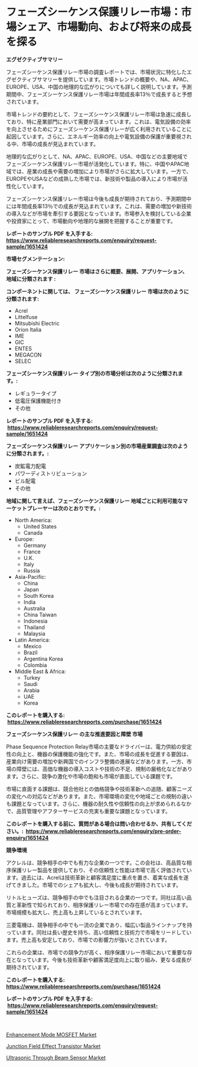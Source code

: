 <p><h1>フェーズシーケンス保護リレー市場：市場シェア、市場動向、および将来の成長を探る</h1></p><p><strong>エグゼクティブサマリー</strong></p>
<p><p>フェーズシーケンス保護リレー市場の調査レポートでは、市場状況に特化したエグゼクティブサマリーを提供しています。市場トレンドの概要や、NA、APAC、EUROPE、USA、中国の地理的な広がりについても詳しく説明しています。予測期間中、フェーズシーケンス保護リレー市場は年間成長率13％で成長すると予想されています。</p><p>市場トレンドの要約として、フェーズシーケンス保護リレー市場は急速に成長しており、特に産業部門において需要が高まっています。これは、電気設備の効率を向上させるためにフェーズシーケンス保護リレーが広く利用されていることに起因しています。さらに、エネルギー効率の向上や電気設備の保護が重要視される中、市場の成長が見込まれています。</p><p>地理的な広がりとして、NA、APAC、EUROPE、USA、中国などの主要地域でフェーズシーケンス保護リレー市場が活発化しています。特に、中国やAPAC地域では、産業の成長や需要の増加により市場がさらに拡大しています。一方で、EUROPEやUSAなどの成熟した市場では、新技術や製品の導入により市場が活性化しています。</p><p>フェーズシーケンス保護リレー市場は今後も成長が期待されており、予測期間中には年間成長率13％での成長が見込まれています。これは、需要の増加や新技術の導入などが市場を牽引する要因となっています。市場参入を検討している企業や投資家にとって、市場動向や地理的な展開を把握することが重要です。</p></p>
<p><strong>レポートのサンプル PDF を入手する: <a href="https://www.reliableresearchreports.com/enquiry/request-sample/1651424">https://www.reliableresearchreports.com/enquiry/request-sample/1651424</a></strong></p>
<p><strong>市場セグメンテーション:</strong></p>
<p><strong> フェーズシーケンス保護リレー 市場はさらに概要、展開、アプリケーション、地域に分類されます :</strong></p>
<p><strong>コンポーネントに関しては、 フェーズシーケンス保護リレー 市場は次のように分類されます: &nbsp;</strong></p>
<p><ul><li>Acrel</li><li>Littelfuse</li><li>Mitsubishi Electric</li><li>Orion Italia</li><li>IME</li><li>GIC</li><li>ENTES</li><li>MEGACON</li><li>SELEC</li></ul></p>
<p><strong> フェーズシーケンス保護リレー タイプ別の市場分析は次のように分類されます。:</strong></p>
<p><ul><li>レギュラータイプ</li><li>低電圧保護機能付き</li><li>その他</li></ul></p>
<p><strong>レポートのサンプル PDF を入手する: &nbsp;<a href="https://www.reliableresearchreports.com/enquiry/request-sample/1651424">https://www.reliableresearchreports.com/enquiry/request-sample/1651424</a></strong></p>
<p><strong> フェーズシーケンス保護リレー アプリケーション別の市場産業調査は次のように分類されます。:</strong></p>
<p><ul><li>炭鉱電力配電</li><li>パワーディストリビューション</li><li>ビル配電</li><li>その他</li></ul></p>
<p><strong>地域に関して言えば、フェーズシーケンス保護リレー 地域ごとに利用可能なマーケットプレーヤーは次のとおりです。:</strong></p>
<p><ul>
    <li>
        North America:
        <ul>
            <li>United States</li>
            <li>Canada</li>
        </ul>
    </li>
    <li>
        Europe:
        <ul>
            <li>Germany</li>
            <li>France</li>
            <li>U.K.</li>
            <li>Italy</li>
            <li>Russia</li>
        </ul>
    </li>
    <li>
        Asia-Pacific:
        <ul>
            <li>China</li>
            <li>Japan</li>
            <li>South Korea</li>
            <li>India</li>
            <li>Australia</li>
            <li>China Taiwan</li>
            <li>Indonesia</li>
            <li>Thailand</li>
            <li>Malaysia</li>
        </ul>
    </li>
    <li>
        Latin America:
        <ul>
            <li>Mexico</li>
            <li>Brazil</li>
            <li>Argentina Korea</li>
            <li>Colombia</li>
        </ul>
    </li>
    <li>
        Middle East & Africa:
        <ul>
            <li>Turkey</li>
            <li>Saudi</li>
            <li>Arabia</li>
            <li>UAE</li>
            <li>Korea</li>
        </ul>
    </li>
    </ul></p>
<p><strong>このレポートを購入する: &nbsp;<a href="https://www.reliableresearchreports.com/purchase/1651424">https://www.reliableresearchreports.com/purchase/1651424</a></strong></p>
<p><strong>フェーズシーケンス保護リレー の主な推進要因と障壁 市場</strong></p>
<p><p>Phase Sequence Protection Relay市場の主要なドライバーは、電力供給の安定性の向上と、機器の保護機能の強化です。また、市場の成長を促進する要因は、産業向け需要の増加や新興国でのインフラ整備の進展などがあります。一方、市場の障壁には、高価な機器の導入コストや技術の不足、規制の厳格化などがあります。さらに、競争の激化や市場の飽和も市場が直面している課題です。</p><p>市場に直面する課題は、競合他社との価格競争や技術革新への追随、顧客ニーズの変化への対応などがあります。また、市場環境の変化や地域ごとの規制の違いも課題となっています。さらに、機器の耐久性や信頼性の向上が求められるなかで、品質管理やアフターサービスの充実も重要な課題となっています。</p></p>
<p><strong>このレポートを購入する前に、質問がある場合は問い合わせるか、共有してください。:&nbsp; <a href="https://www.reliableresearchreports.com/enquiry/pre-order-enquiry/1651424">https://www.reliableresearchreports.com/enquiry/pre-order-enquiry/1651424</a></strong></p>
<p><strong>競争環境</strong></p>
<p><p>アクレルは、競争相手の中でも有力な企業の一つです。この会社は、高品質な相序保護リレー製品を提供しており、その信頼性と性能は市場で高く評価されています。過去には、Acrelは技術革新と顧客満足度に重点を置き、着実な成長を遂げてきました。市場でのシェアも拡大し、今後も成長が期待されています。</p><p>リトルヒューズは、競争相手の中でも注目される企業の一つです。同社は高い品質と革新性で知られており、相序保護リレー市場での存在感が高まっています。市場規模も拡大し、売上高も上昇しているとされています。</p><p>三菱電機は、競争相手の中でも一流の企業であり、幅広い製品ラインナップを持っています。同社は長い歴史を持ち、高い信頼性と技術力で市場をリードしています。売上高も安定しており、市場での影響力が強いとされています。</p><p>これらの企業は、市場での競争力が高く、相序保護リレー市場において重要な存在となっています。今後も技術革新や顧客満足度向上に取り組み、更なる成長が期待されています。</p></p>
<p><strong>このレポートを購入する: &nbsp; <a href="https://www.reliableresearchreports.com/purchase/1651424">https://www.reliableresearchreports.com/purchase/1651424</a></strong></p>
<p><strong>レポートのサンプル PDF を入手する: &nbsp;<a href="https://www.reliableresearchreports.com/enquiry/request-sample/1651424">https://www.reliableresearchreports.com/enquiry/request-sample/1651424</a></strong><strong></strong></p>
<p>&nbsp;</p>
<p><p><a href="https://github.com/juancolorado15/Market-Research-Report-List-2/blob/main/enhancement-mode-mosfet-market.md">Enhancement Mode MOSFET Market</a></p><p><a href="https://github.com/mahnoor2003/Market-Research-Report-List-3/blob/main/junction-field-effect-transistor-market.md">Junction Field Effect Transistor Market</a></p><p><a href="https://github.com/dx0328/Market-Research-Report-List-2/blob/main/ultrasonic-through-beam-sensor-market.md">Ultrasonic Through Beam Sensor Market</a></p></p>